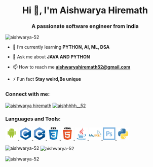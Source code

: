 
<h1 align="center">Hi 👋, I'm Aishwarya Hiremath</h1>
<h3 align="center">A passionate software engineer from India</h3>

<p align="left"> <img src="https://komarev.com/ghpvc/?username=aishwarya-52&label=Profile%20views&color=0e75b6&style=flat" alt="aishwarya-52" /> </p>

- 🌱 I’m currently learning **PYTHON, AI, ML, DSA**

- 💬 Ask me about **JAVA AND PYTHON**

- 📫 How to reach me **aishwaryahiremath52@gmail.com**

- ⚡ Fun fact **Stay weird,Be unique**

<h3 align="left">Connect with me:</h3>
<p align="left">
<a href="https://linkedin.com/in/aishwaryahiremath52" target="blank"><img align="center" src="https://raw.githubusercontent.com/rahuldkjain/github-profile-readme-generator/master/src/images/icons/Social/linked-in-alt.svg" alt="aishwarya hiremath" height="30" width="40" /></a>
<a href="https://instagram.com/aishhhhh__52" target="blank"><img align="center" src="https://raw.githubusercontent.com/rahuldkjain/github-profile-readme-generator/master/src/images/icons/Social/instagram.svg" alt="aishhhhh__52" height="30" width="40" /></a>
</p>

<h3 align="left">Languages and Tools:</h3>
<p align="left"> <a href="https://developer.android.com" target="_blank" rel="noreferrer"> <img src="https://raw.githubusercontent.com/devicons/devicon/master/icons/android/android-original-wordmark.svg" alt="android" width="40" height="40"/> </a> <a href="https://www.cprogramming.com/" target="_blank" rel="noreferrer"> <img src="https://raw.githubusercontent.com/devicons/devicon/master/icons/c/c-original.svg" alt="c" width="40" height="40"/> </a> <a href="https://www.w3schools.com/cpp/" target="_blank" rel="noreferrer"> <img src="https://raw.githubusercontent.com/devicons/devicon/master/icons/cplusplus/cplusplus-original.svg" alt="cplusplus" width="40" height="40"/> </a> <a href="https://www.w3schools.com/css/" target="_blank" rel="noreferrer"> <img src="https://raw.githubusercontent.com/devicons/devicon/master/icons/css3/css3-original-wordmark.svg" alt="css3" width="40" height="40"/> </a> <a href="https://www.w3.org/html/" target="_blank" rel="noreferrer"> <img src="https://raw.githubusercontent.com/devicons/devicon/master/icons/html5/html5-original-wordmark.svg" alt="html5" width="40" height="40"/> </a> <a href="https://www.java.com" target="_blank" rel="noreferrer"> <img src="https://raw.githubusercontent.com/devicons/devicon/master/icons/java/java-original.svg" alt="java" width="40" height="40"/> </a> <a href="https://www.mysql.com/" target="_blank" rel="noreferrer"> <img src="https://raw.githubusercontent.com/devicons/devicon/master/icons/mysql/mysql-original-wordmark.svg" alt="mysql" width="40" height="40"/> </a> <a href="https://www.photoshop.com/en" target="_blank" rel="noreferrer"> <img src="https://raw.githubusercontent.com/devicons/devicon/master/icons/photoshop/photoshop-line.svg" alt="photoshop" width="40" height="40"/> </a> <a href="https://www.python.org" target="_blank" rel="noreferrer"> <img src="https://raw.githubusercontent.com/devicons/devicon/master/icons/python/python-original.svg" alt="python" width="40" height="40"/> </a> </p>

<p><img align="left" src="https://github-readme-stats.vercel.app/api/top-langs?username=aishwarya-52&show_icons=true&locale=en&layout=compact" alt="aishwarya-52" /></p>

<p>&nbsp;<img align="center" src="https://github-readme-stats.vercel.app/api?username=aishwarya-52&show_icons=true&locale=en" alt="aishwarya-52" /></p>

<p><img align="center" src="https://github-readme-streak-stats.herokuapp.com/?user=aishwarya-52&" alt="aishwarya-52" /></p>

